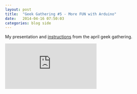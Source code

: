 ```yaml
---
layout: post
title:  "Geek Gathering #5 - More FUN with Arduino"
date:   2014-04-16 07:50:03
categories: blog side
---
```


My presentation and [instructions](https://github.com/bittailor/MoreFunWithArduino#more-fun-with-arduino) from the april geek gathering.

<iframe src="http://prezi.com/embed/iowlk3rxn1g5/?bgcolor=ffffff&amp;lock_to_path=0&amp;autoplay=0&amp;autohide_ctrls=0&amp;features=undefined&amp;disabled_features=undefined" frameBorder="0" webkitAllowFullScreen mozAllowFullscreen allowfullscreen></iframe>
